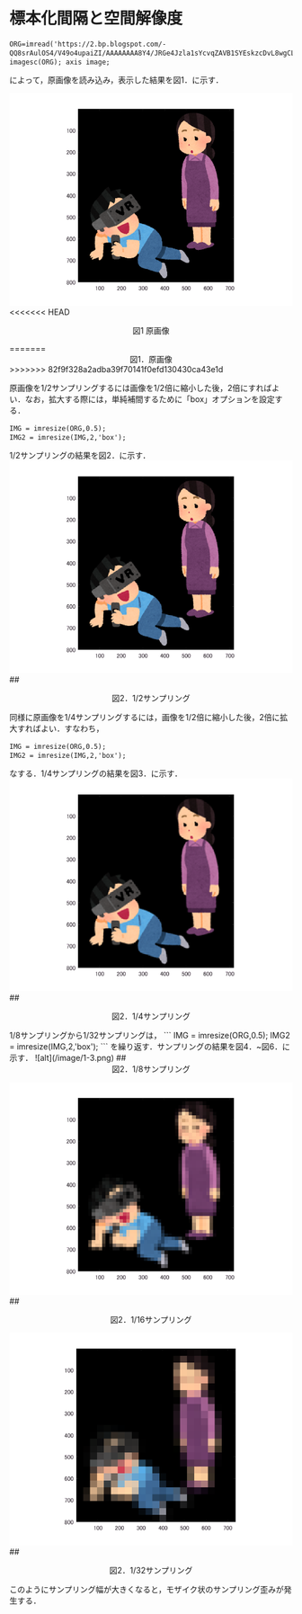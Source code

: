 # 標本化間隔と空間解像度

```
ORG=imread('https://2.bp.blogspot.com/-QQ8srAulOS4/V49o4upaiZI/AAAAAAAA8Y4/JRGe4Jzla1sYcvqZAVB1SYEskzcDvL8wgCLcB/s800/vr_game_mother.png');
imagesc(ORG); axis image;
```
によって，原画像を読み込み，表示した結果を図1．に示す．

![alt](/image/1-0.png)
<<<<<<< HEAD
<p align="center">図1 原画像</p>
=======
<div style="text-align: center;">
図1．原画像
</div>
>>>>>>> 82f9f328a2adba39f70141f0efd130430ca43e1d


原画像を1/2サンプリングするには画像を1/2倍に縮小した後，2倍にすればよい．なお，拡大する際には，単純補間するために「box」オプションを設定する．
```
IMG = imresize(ORG,0.5);
IMG2 = imresize(IMG,2,'box');
```
1/2サンプリングの結果を図2．に示す．
![alt](/image/1-1.png)
##<div style="text-align: center;">
図2．1/2サンプリング
</div>

同様に原画像を1/4サンプリングするには，画像を1/2倍に縮小した後，2倍に拡大すればよい．すなわち，
```
IMG = imresize(ORG,0.5);
IMG2 = imresize(IMG,2,'box');
```
なする．1/4サンプリングの結果を図3．に示す．
![alt](/image/1-2.png)
##<div style="text-align: center;">
図2．1/4サンプリング
</div>
1/8サンプリングから1/32サンプリングは，
```
IMG = imresize(ORG,0.5);
IMG2 = imresize(IMG,2,'box');
```
を繰り返す．サンプリングの結果を図4．~図6．に示す．
![alt](/image/1-3.png)
##<div style="text-align: center;">
図2．1/8サンプリング
</div>

![alt](/image/1-4.png)
##<div style="text-align: center;">
図2．1/16サンプリング
</div>

![alt](/image/1-5.png)
##<div style="text-align: center;">
図2．1/32サンプリング
</div>
このようにサンプリング幅が大きくなると，モザイク状のサンプリング歪みが発生する．
